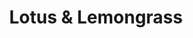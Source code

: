 ---
title: "Lotus & Lemongrass"
url: /maple-ridge/lotus-and-lemongrass/
shop: interior decoration
---